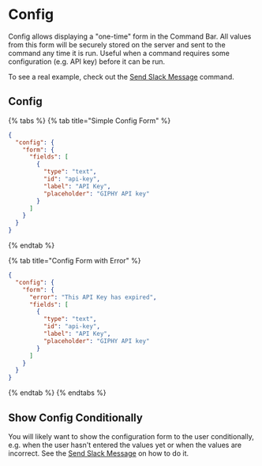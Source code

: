 # Config

Config allows displaying a "one-time" form in the Command Bar. All values from this form will be securely stored on the server and sent to the command any time it is run. Useful when a command requires some configuration (e.g. API key) before it can be run.

To see a real example, check out the [Send Slack Message](../command-tutorials/send-slack-message.md) command.

## Config

{% tabs %}
{% tab title="Simple Config Form" %}
```json
{
  "config": {
    "form": {
      "fields": [
        {
          "type": "text",
          "id": "api-key",
          "label": "API Key",
          "placeholder": "GIPHY API key"
        }
      ]
    }
  }
}
```
{% endtab %}

{% tab title="Config Form with Error" %}
```json
{
  "config": {
    "form": {
      "error": "This API Key has expired",
      "fields": [
        {
          "type": "text",
          "id": "api-key",
          "label": "API Key",
          "placeholder": "GIPHY API key"
        }
      ]
    }
  }
}
```
{% endtab %}
{% endtabs %}

## Show Config Conditionally

You will likely want to show the configuration form to the user conditionally, e.g. when the user hasn't entered the values yet or when the values are incorrect. See the [Send Slack Message](../command-tutorials/send-slack-message.md) on how to do it.
